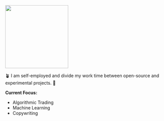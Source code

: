 <!-- Cool font image from https://www.fontspace.com/aquire-font-f43735 -->
<img src="https://user-images.githubusercontent.com/25125141/148691581-32f8ae8c-8058-4949-a5fb-498ead53f086.png" width=200>

🪴 I am self-employed and divide my work time between open-source and experimental projects. 🧮

**Current Focus:** 
<ul>
    <li> Algorithmic Trading </li>
    <li> Machine Learning </li>
    <li> Copywriting </li>
</ul>

<!--
**iotaaxel/iotaaxel** is a ✨ _special_ ✨ repository because its `README.md` (this file) appears on your GitHub profile.

Here are some ideas to get you started:

- 🔭 I’m currently working on ...
- 🌱 I’m currently learning ...
- 👯 I’m looking to collaborate on ...
- 🤔 I’m looking for help with ...
- 💬 Ask me about ...
- 📫 How to reach me: ...
- 😄 Pronouns: ...
- ⚡ Fun fact: ...
-->
